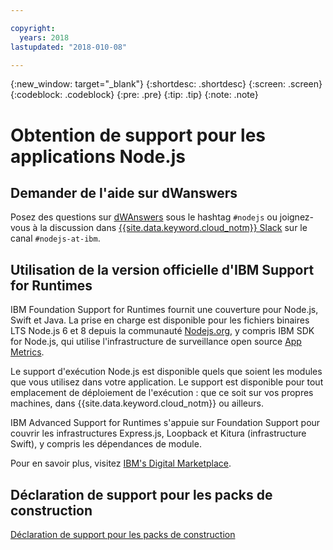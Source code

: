 ```yaml
---

copyright:
  years: 2018
lastupdated: "2018-010-08"

---
```


{:new_window: target="_blank"}
{:shortdesc: .shortdesc}
{:screen: .screen}
{:codeblock: .codeblock}
{:pre: .pre}
{:tip: .tip}
{:note: .note}

# Obtention de support pour les applications Node.js

## Demander de l'aide sur dWanswers

Posez des questions sur [dWAnswers](https://developer.ibm.com/answers/smartspace/nodejs/) sous le hashtag `#nodejs` ou joignez-vous à la discussion dans [{{site.data.keyword.cloud_notm}} Slack](https://slack-invite-ibm-cloud-tech.mybluemix.net/) sur le canal `#nodejs-at-ibm`.

## Utilisation de la version officielle d'IBM Support for Runtimes

IBM Foundation Support for Runtimes fournit une couverture pour Node.js, Swift et Java. La prise en charge est disponible pour les fichiers binaires LTS Node.js 6 et 8 depuis la communauté [Nodejs.org](https://nodejs.org/), y compris IBM SDK for Node.js, qui utilise l'infrastructure de surveillance open source [App Metrics](https://developer.ibm.com/node/monitoring-post-mortem/application-metrics-node-js/).

Le support d'exécution Node.js est disponible quels que soient les modules que vous utilisez dans votre application. Le support est disponible pour tout emplacement de déploiement de l'exécution : que ce soit sur vos propres machines, dans {{site.data.keyword.cloud_notm}} ou ailleurs.

IBM Advanced Support for Runtimes s'appuie sur Foundation Support pour couvrir les infrastructures Express.js, Loopback et Kitura (infrastructure Swift), y compris les dépendances de module.

Pour en savoir plus, visitez [IBM's Digital Marketplace](https://www.ibm.com/us-en/marketplace/support-for-runtimes).

## Déclaration de support pour les packs de construction

[Déclaration de support pour les packs de construction](../runtimes/common/buildpackSupport.html)
